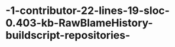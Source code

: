 -1-contributor-22-lines-19-sloc-0.403-kb-RawBlameHistory-buildscript-repositories-
==================================================================================
